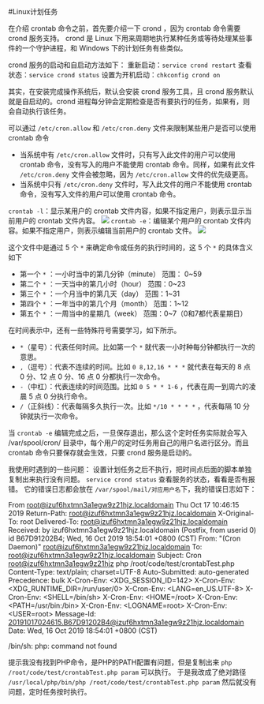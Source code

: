 #Linux计划任务

在介绍 crontab 命令之前，首先要介绍一下 crond ，因为 crontab 命令需要 crond 服务支持。 crond 是 Linux 下用来周期地执行某种任务或等待处理某些事件的一个守护进程，和 Windows 下的计划任务有些类似。

crond 服务的启动和自启动方法如下：
重新启动：`service crond restart`
查看状态：`service crond status`
设置为开机启动：`chkconfig crond on`

其实，在安装完成操作系统后，默认会安装 crond 服务工具，且 crond 服务默认就是自启动的。crond 进程每分钟会定期检查是否有要执行的任务，如果有，则会自动执行该任务。

可以通过 `/etc/cron.allow` 和 `/etc/cron.deny` 文件来限制某些用户是否可以使用 crontab 命令
* 当系统中有 `/etc/cron.allow` 文件时，只有写入此文件的用户可以使用 crontab 命令，没有写入的用户不能使用 crontab 命令。同样，如果有此文件 `/etc/cron.deny` 文件会被忽略，因为 `/etc/cron.allow` 文件的优先级更高。
* 当系统中只有 `/etc/cron.deny` 文件时，写入此文件的用户不能使用 crontab 命令，没有写入文件的用户可以使用 crontab 命令。

`crontab -l`：显示某用户的 crontab 文件内容，如果不指定用户，则表示显示当前用户的 crontab 文件内容。
![](https://i.imgur.com/WG49uTk.png)
`crontab -e`：编辑某个用户的 crontab 文件内容。如果不指定用户，则表示编辑当前用户的 crontab 文件。
![](https://i.imgur.com/RyCMc2W.png)

这个文件中是通过 5 个 `*` 来确定命令或任务的执行时间的，这 5 个 `*` 的具体含义如下
* 第一个 `*` ：一小时当中的第几分钟（minute） 范围：	0~59
* 第二个 `*` ：一天当中的第几小时（hour）	  范围：0~23
* 第三个 `*` ：一个月当中的第几天（day）	  范围：1~31
* 第四个 `*` ：一年当中的第几个月（month）    范围：1~12
* 第五个 `*` ：一周当中的星期几（week）		  范围：0~7（0和7都代表星期日）


在时间表示中，还有一些特殊符号需要学习，如下所示。
* `*`（星号）：代表任何时间。比如第一个 `*` 就代表一小时种每分钟都执行一次的意思。
* `,`（逗号）：代表不连续的时间。比如 `0 8,12,16 * * *` 就代表在每天的 8 点 0 分、12 点 0 分、16 点 0 分都执行一次命令。
* `-`（中杠）：代表连续的时间范围。比如 `0 5 * * 1-6` ，代表在周一到周六的凌晨 5 点 0 分执行命令。
* `/`（正斜线）：代表每隔多久执行一次。比如 `*/10 * * * *` ，代表每隔 10 分钟就执行一次命令。

当 `crontab -e` 编辑完成之后，一旦保存退出，那么这个定时任务实际就会写入 /var/spool/cron/ 目录中，每个用户的定时任务用自己的用户名进行区分。而且 crontab 命令只要保存就会生效，只要 crond 服务是启动的。

我使用时遇到的一些问题：
设置计划任务之后不执行，把时间点后面的脚本单独复制出来执行没有问题。
`service crond status` 查看服务的状态，看看是否有报错。
它的错误日志都会放在 `/var/spool/mail/对应用户名`下，我的错误日志如下：

From root@izuf6hxtmn3a1egw9z21hjz.localdomain  Thu Oct 17 10:46:15 2019
Return-Path: <root@izuf6hxtmn3a1egw9z21hjz.localdomain>
X-Original-To: root
Delivered-To: root@izuf6hxtmn3a1egw9z21hjz.localdomain
Received: by izuf6hxtmn3a1egw9z21hjz.localdomain (Postfix, from userid 0)
	id B67D91202B4; Wed, 16 Oct 2019 18:54:01 +0800 (CST)
From: "(Cron Daemon)" <root@izuf6hxtmn3a1egw9z21hjz.localdomain>
To: root@izuf6hxtmn3a1egw9z21hjz.localdomain
Subject: Cron <root@izuf6hxtmn3a1egw9z21hjz> php /root/code/test/crontabTest.php
Content-Type: text/plain; charset=UTF-8
Auto-Submitted: auto-generated
Precedence: bulk
X-Cron-Env: <XDG_SESSION_ID=142>
X-Cron-Env: <XDG_RUNTIME_DIR=/run/user/0>
X-Cron-Env: <LANG=en_US.UTF-8>
X-Cron-Env: <SHELL=/bin/sh>
X-Cron-Env: <HOME=/root>
X-Cron-Env: <PATH=/usr/bin:/bin>
X-Cron-Env: <LOGNAME=root>
X-Cron-Env: <USER=root>
Message-Id: <20191017024615.B67D91202B4@izuf6hxtmn3a1egw9z21hjz.localdomain>
Date: Wed, 16 Oct 2019 18:54:01 +0800 (CST)

/bin/sh: php: command not found

提示我没有找到PHP命令，是PHP的PATH配置有问题，但是复制出来 `php /root/code/test/crontabTest.php param` 可以执行。
于是我改成了绝对路径 `/usr/local/php/bin/php /root/code/test/crontabTest.php param` 然后就没有问题，定时任务按时执行。


